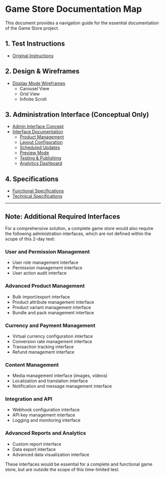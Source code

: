# Game Store Documentation Map

This document provides a navigation guide for the essential documentation of the Game Store project.

## 1. Test Instructions
- [Original Instructions](../0-Instructions/INSTRUCTIONS_Frontend.md)

## 2. Design & Wireframes
- [Display Mode Wireframes](./Wireframes.md)
  - Carousel View
  - Grid View
  - Infinite Scroll

## 3. Administration Interface (Conceptual Only)
- [Admin Interface Concept](./admin/README.md)
- [Interface Documentation](./admin/interfaces/README.md)
  - [Product Management](./admin/interfaces/ProductManagement.md)
  - [Layout Configuration](./admin/interfaces/LayoutConfiguration.md)
  - [Scheduled Updates](./admin/interfaces/ScheduledUpdates.md)
  - [Preview Mode](./admin/interfaces/PreviewMode.md)
  - [Testing & Publishing](./admin/interfaces/TestingPublishing.md)
  - [Analytics Dashboard](./admin/interfaces/AnalyticsDashboard.md)

## 4. Specifications
- [Functional Specifications](../3-Specifications/FunctionalSpecifications.md)
- [Technical Specifications](../3-Specifications/TechnicalSpecifications.md) 

---

## Note: Additional Required Interfaces

For a comprehensive solution, a complete game store would also require the following administration interfaces, which are not defined within the scope of this 2-day test:

### User and Permission Management
- User role management interface
- Permission management interface
- User action audit interface

### Advanced Product Management
- Bulk import/export interface
- Product attribute management interface
- Product variant management interface
- Bundle and pack management interface

### Currency and Payment Management
- Virtual currency configuration interface
- Conversion rate management interface
- Transaction tracking interface
- Refund management interface

### Content Management
- Media management interface (images, videos)
- Localization and translation interface
- Notification and message management interface

### Integration and API
- Webhook configuration interface
- API key management interface
- Logging and monitoring interface

### Advanced Reports and Analytics
- Custom report interface
- Data export interface
- Advanced data visualization interface

These interfaces would be essential for a complete and functional game store, but are outside the scope of this time-limited test. 